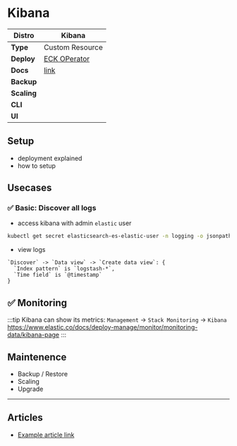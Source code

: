 # Kibana

|**Distro**|Kibana|
|-|-|
|**Type**|Custom Resource|
|**Deploy**|[ECK OPerator](./elastic-operator.md)|
|**Docs**|[link](https://www.elastic.co/docs/explore-analyze/query-filter/languages/esql)|
|**Backup**||
|**Scaling**||
|**CLI**||
|**UI**||

## Setup

- deployment explained
- how to setup

## Usecases

### :white_check_mark: Basic: Discover all logs

- access kibana with admin `elastic` user

```bash
kubectl get secret elasticsearch-es-elastic-user -n logging -o jsonpath='{.data.elastic}' | base64 -d
```

- view logs

```
`Discover` -> `Data view` -> `Create data view`: {
  `Index pattern` is `logstash-*`,
  `Time field` is `@timestamp`
}
```

## :white_check_mark: Monitoring

:::tip
Kibana can show its metrics: `Management` -> `Stack Monitoring` -> `Kibana`
https://www.elastic.co/docs/deploy-manage/monitor/monitoring-data/kibana-page
:::

## Maintenence

- Backup / Restore
- Scaling
- Upgrade

---

## Articles

* [Example article link](#)


